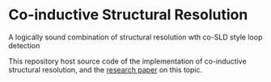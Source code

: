 # Co-inductive Structural Resolution
A logically sound combination of structural resolution wth co-SLD style loop detection 

This repository host source code of the implementation of co-inductive structural resolution, and the [research paper](co_s_reso.pdf) on this topic. 
